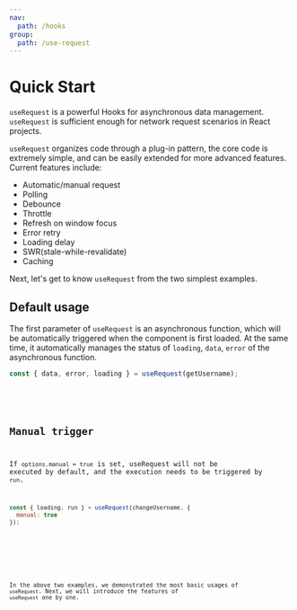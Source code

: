 ```yaml
---
nav:
  path: /hooks
group:
  path: /use-request
---
```


# Quick Start

`useRequest` is a powerful Hooks for asynchronous data management. `useRequest` is sufficient enough for network request scenarios in React projects.

`useRequest` organizes code through a plug-in pattern, the core code is extremely simple, and can be easily extended for more advanced features. Current features include:

* Automatic/manual request
* Polling
* Debounce
* Throttle
* Refresh on window focus
* Error retry
* Loading delay
* SWR(stale-while-revalidate)
* Caching

Next, let's get to know `useRequest` from the two simplest examples.

## Default usage

The first parameter of `useRequest` is an asynchronous function, which will be automatically triggered when the component is first loaded. At the same time, it automatically manages the status of `loading`, `data`, `error` of the asynchronous function.

```js
const { data, error, loading } = useRequest(getUsername);
```

<br />

<code src="./demo/default.tsx" />

## Manual trigger

If `options.manual = true` is set, useRequest will not be executed by default, and the execution needs to be triggered by `run`.

```js
const { loading, run } = useRequest(changeUsername, {
  manual: true
});
```

<br />

<code src="./demo/manual.tsx" />

In the above two examples, we demonstrated the most basic usages of `useRequest`. Next, we will introduce the features of `useRequest` one by one.

